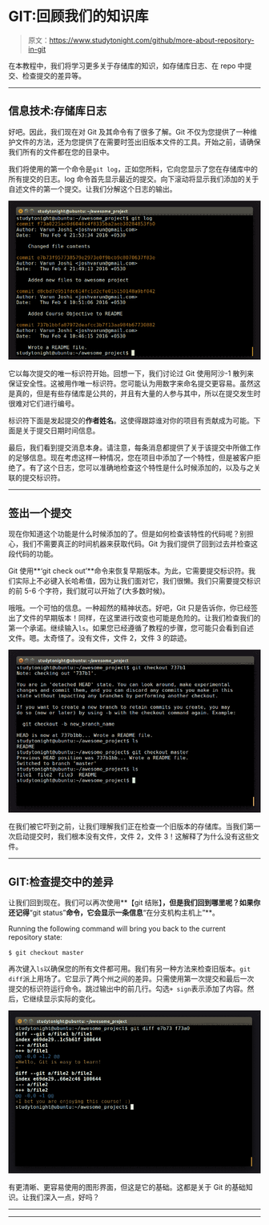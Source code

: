 # GIT:回顾我们的知识库

> 原文：<https://www.studytonight.com/github/more-about-repository-in-git>

在本教程中，我们将学习更多关于存储库的知识，如存储库日志、在 repo 中提交、检查提交的差异等。

* * *

## 信息技术:存储库日志

好吧。因此，我们现在对 Git 及其命令有了很多了解。Git 不仅为您提供了一种维护文件的方法，还为您提供了在需要时签出旧版本文件的工具。开始之前，请确保我们所有的文件都在您的目录中。

我们将使用的第一个命令是`git log`，正如您所料，它向您显示了您在存储库中的所有提交的日志。log 命令首先显示最近的提交。向下滚动将显示我们添加的关于自述文件的第一个提交。让我们分解这个日志的输出。

![Checking Repository Logs](img/4b681107a13c8ea2a2273c38c761498d.png)

它以每次提交的唯一标识符开始。回想一下，我们讨论过 Git 使用阿沙-1 散列来保证安全性。这被用作唯一标识符。您可能认为用数字来命名提交更容易。虽然这是真的，但是有些存储库是公共的，并且有大量的人参与其中，所以在提交发生时很难对它们进行编号。

标识符下面是发起提交的**作者姓名**。这使得跟踪谁对你的项目有贡献成为可能。下面是关于提交日期时间信息。

最后，我们看到提交消息本身。请注意，每条消息都提供了关于该提交中所做工作的足够信息。现在考虑这样一种情况，您在项目中添加了一个特性，但是被客户拒绝了。有了这个日志，您可以准确地检查这个特性是什么时候添加的，以及与之关联的提交标识符。

* * *

## 签出一个提交

现在你知道这个功能是什么时候添加的了。但是如何检查该特性的代码呢？别担心，我们不需要真正的时间机器来获取代码。Git 为我们提供了回到过去并检查这段代码的功能。

Git 使用**‘git check out’**命令来恢复早期版本。为此，它需要提交标识符。我们实际上不必键入长哈希值，因为让我们面对它，我们很懒。我们只需要提交标识的前 5-6 个字符，我们就可以开始了(大多数时候)。

哦哦。一个可怕的信息。一种超然的精神状态。好吧，Git 只是告诉你，你已经签出了文件的早期版本！同样，在这里进行改变也可能是危险的。让我们检查我们的第一个承诺。继续输入`ls`。如果您已经遵循了教程的步骤，您可能只会看到自述文件。嗯。太奇怪了。没有文件，文件 2，文件 3 的踪迹。

![Checking out a commit](img/f6c8df2b5f74956318ae3f38cdcfbb0c.png)

在我们被它吓到之前，让我们理解我们正在检查一个旧版本的存储库。当我们第一次启动提交时，我们根本没有文件，文件 2，文件 3！这解释了为什么没有这些文件。

* * *

## GIT:检查提交中的差异

让我们回到现在。我们可以再次使用**【git 结账】**，但是我们回到哪里呢？如果你还记得**“git status”**命令，它会显示一条信息**“在分支机构主机上”**。

Running the following command will bring you back to the current repository state:

```
$ git checkout master
```

再次键入`ls`以确保您的所有文件都可用。我们有另一种方法来检查旧版本。`git diff`派上用场了。它显示了两个州之间的差异。只需使用第一次提交和最后一次提交的标识符运行命令。跳过输出中的前几行。勾选`+ sign`表示添加了内容。然后，它继续显示实际的变化。

![Checking difference in commits](img/10e4a9f9b97db2c455b3907bb2d0bd84.png)

有更清晰、更容易使用的图形界面，但这是它的基础。这都是关于 Git 的基础知识。让我们深入一点，好吗？

* * *

* * *